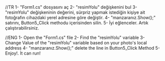 //TR
1- "Form1.cs" dosyasını aç
2- "resimYolu" değişkenini bul
3- "resimYolu" değişkeninin değerini, sürpriz yapmak istediğin kişiye ait fotoğrafın cihazdaki yerel adresine göre değiştir.
4- "manzaranız.Show();" satırını, Button5_Click methodu içerisinden silin.
5- İyi eğlenceler. Artık çalıştırabilirsiniz.

//ENG
1- Open the "Form1.cs" file
2- Find the "resimYolu" variable
3- Change Value of the "resimYolu" variable based on your photo's local address
4- "manzaranız.Show();" delete the line in Button5_Click Method
5- Enjoy!. İt can run!
